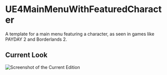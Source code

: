 # UE4MainMenuWithFeaturedCharacter
A template for a main menu featuring a character, as seen in games like PAYDAY 2 and Borderlands 2.

## Current Look

![Screenshot of the Current Edition](https://raw.githubusercontent.com/calben/UE4MainMenuWithFeaturedCharacter/master/screenshot.png)
